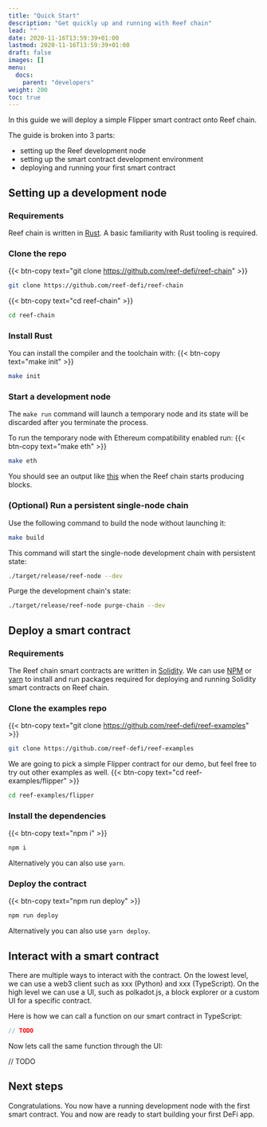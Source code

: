 ```yaml
---
title: "Quick Start"
description: "Get quickly up and running with Reef chain"
lead: ""
date: 2020-11-16T13:59:39+01:00
lastmod: 2020-11-16T13:59:39+01:00
draft: false
images: []
menu:
  docs:
    parent: "developers"
weight: 200
toc: true
---
```


In this guide we will deploy a simple Flipper smart contract onto Reef chain.

The guide is broken into 3 parts:
 - setting up the Reef development node
 - setting up the smart contract development environment
 - deploying and running your first smart contract


## Setting up a development node

### Requirements

Reef chain is written in [Rust](https://www.rust-lang.org/). A basic familiarity with Rust tooling is required.


### Clone the repo
{{< btn-copy text="git clone https://github.com/reef-defi/reef-chain" >}}
```bash
git clone https://github.com/reef-defi/reef-chain
```
{{< btn-copy text="cd reef-chain" >}}
```bash
cd reef-chain
```

### Install Rust
You can install the compiler and the toolchain with:
{{< btn-copy text="make init" >}}
```bash
make init
```

### Start a development node

The `make run` command will launch a temporary node and its state will be discarded after you terminate the process.

To run the temporary node with Ethereum compatibility enabled run:
{{< btn-copy text="make eth" >}}
```bash
make eth
```

You should see an output like [this](https://i.imgur.com/Dst10UI.png) when the Reef chain starts producing blocks.



### (Optional) Run a persistent single-node chain

Use the following command to build the node without launching it:

```bash
make build
```

This command will start the single-node development chain with persistent state:

```bash
./target/release/reef-node --dev
```

Purge the development chain's state:

```bash
./target/release/reef-node purge-chain --dev
```


## Deploy a smart contract

### Requirements

The Reef chain smart contracts are written in [Solidity](https://docs.soliditylang.org/en/v0.8.2/).
We can use [NPM](https://www.npmjs.com/) or [yarn](https://yarnpkg.com/) to install and run packages required for deploying and running Solidity smart contracts on Reef chain.


### Clone the examples repo
{{< btn-copy text="git clone https://github.com/reef-defi/reef-examples" >}}
```bash
git clone https://github.com/reef-defi/reef-examples
```

We are going to pick a simple Flipper contract for our demo, but feel free to
try out other examples as well.
{{< btn-copy text="cd reef-examples/flipper" >}}
```bash
cd reef-examples/flipper
```

### Install the dependencies
{{< btn-copy text="npm i" >}}
```bash
npm i
```

Alternatively you can also use `yarn`.

### Deploy the contract
{{< btn-copy text="npm run deploy" >}}
```bash
npm run deploy
```
Alternatively you can also use `yarn deploy`.

## Interact with a smart contract

There are multiple ways to interact with the contract.
On the lowest level, we can use a web3 client such as xxx (Python) and xxx (TypeScript).
On the high level we can use a UI, such as polkadot.js, a block explorer or a
custom UI for a specific contract.

Here is how we can call a function on our smart contract in TypeScript:

```typescript
// TODO
```

Now lets call the same function through the UI:

// TODO


## Next steps

Congratulations. You now have a running development node with the first smart contract. You and now are ready to start building your first DeFi app.

